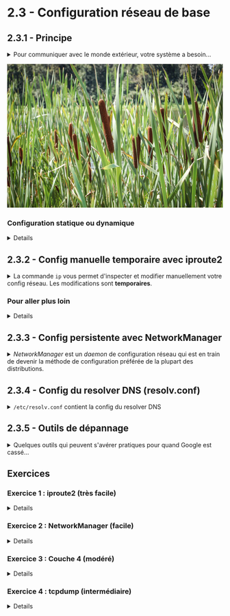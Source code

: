 # 2.3 - Configuration réseau de base

## 2.3.1 - Principe
<details><summary>Pour communiquer avec le monde extérieur, votre système a besoin...</summary>

+ D'une **adresse IP**
    - Identifie la machine de manière unique sur le réseau
+ D'un **masque de sous-réseau**
    - Associé à l'adresse IP, permet à la machine de savoir quand elle s'adresse à son réseau local ou à d'autres réseaux
    - *Par exemple, prenons le subnet `192.168.1.0/24` (adresses de `192.168.1.0` à `192.168.1.255`). `192.168.1.10` sait qu'il peut directement contacter `192.168.1.20`, car il est dans le même subnet. En revanche, s'il doit contacter `192.168.2.20`, qui n'est pas dans son subnet, il confiera le paquet à sa passerelle par défaut.*
+ D'une **route par défaut**
    - Adresse IP du routeur qui permet d'atteindre d'autres réseaux.
+ Pour pouvoir résoudre des noms de domaine, de l'adresse d'au moins 1 **serveur DNS**.
    - Allez-vous habituellement voir votre emploi du temps sur `ent.utt.fr`, ou bien sur `193.50.230.1` ? On s'est compris.
    - 
</details>

![Des roseaux communs](img/roseaux.jpg)

### Configuration statique ou dynamique
<details>

<img src=img/serveur-dhcpniet-staticyep.jpg height=300px align=right ;>

+ Si vous n'avez pas à configurer ces paramètres à chaque fois que vous vous connectez sur un nouveau réseau avec votre PC, c'est grâce au **DHCP** (*Dynamic Host Configuration Protocol*, parfois aussi connu à tort sous l'appellation *Dark-green Hot Chili Peppers*). Lorsque votre PC rejoint un nouveau réseau, il contacte automatiquement son serveur DHCP pour obtenir ses paramètres réseau : on parle alors **d'adressage dynamique**.
    - *Chez vous, le serveur DHCP tourne généralement sur votre box.*
  

+ En revanche, **pour des serveurs, on préfère l'adressage statique**. On fournit donc tous ces paramètres manuellement.
    - Votre serveur ne va à priori pas se déplacer sur d'autres réseaux
    - On aime bien choisir nous-mêmes son adresse IP, et être sûrs qu'elle ne changera pas.
    - On ne veut pas dépendre d'un autre composant - s'il lui arrivait un malheur, on toute l'infra se retrouverait sans accès au réseau.

</details>

## 2.3.2 - Config manuelle temporaire avec iproute2
<details><summary>La commande <code>ip</code> vous permet d'inspecter et modifier manuellement votre config réseau. Les modifications sont <b>temporaires</b>.</summary>

<img src=img/chad-du-rozo.png align=right  height=300px>

+ `ip address` : affiche les paramètres de niveau 2 et 3 pour toutes vos interfaces
    - `ip a` : raccourci
    - Une interface filaire **ethernet** commence par un `e`, par exemple :
        * `eth0`
        * `ens3`
        * `enp37s0`
    - `ip a show dev <iface>` : montrer les paramètres pour une interface donnée
    - `ip link` pour ne montrer que les paramètres de couche 2
+ `sudo ip address add <address>/<mask> dev <iface>` : ajouter une adresse IPv4 à une interface
    - `sudo ip address del <address>/<mask> dev <iface>` : supprimer une adresse IPv4
    - Exemple : 
        * ```lua
            sudo ip a add 192.168.1.10/24 dev enp37s0
            sudo ip a del 192.168.1.10/24 dev enp37s0
            sudo ip -6 a add 2001:db8:cafe::/64 dev enp37s0     # ipv6 (-6)
            ```
        * Vous pouvez aussi indiquer le masque au format décimal pointé : `sudo ip address add 192.168.1.10 255.255.255.0 dev enp37s0`
    - *NB :*
      - *Une même interface peut avoir plusieurs adresses IP*
      - *Une même machine peut avoir plusieurs interfaces (et donc aussi évidemment avoir plusieurs adresses IP)*
        - *Une même machine peut avoir des IP dans des réseaux différents (pense à un routeur)*
+ `ip route` : affiche la table de routage
+ `ip route add <ip>/<mask> via <ip>` : Ajouter une route
    - Exemple :
        ```lua
            sudo ip route add 172.16.1.0/24 via 192.168.1.254
        ```
    - Remplacer `add` par `del` pour supprimer la route
    - `ip -6` pour de l'IPv6
+ `ip route add default via <ip>` : Ajouter une route par défaut (0.0.0.0/0)

</details>

### Pour aller plus loin
<details>

+ La commande `ip` peut faire bien plus que set votre addresse IP :
    - Créer un [bond LACP](http://www.uni-koeln.de/~pbogusze/posts/LACP_configuration_using_iproute2.html) pour doubler un lien,
    - Changer les paramètres des protocoles bas niveau comme la [MTU](https://www.baeldung.com/linux/maximum-transmission-unit-change-size), 
    - [Configurer des VLANs](https://iamsto.wordpress.com/2018/02/20/howto-linux-iproute2-vlan-configuration-a-k-a-using-ip-command-for-managing-vlans-on-linux/)
    - [Ponter deux interfaces](https://unix.stackexchange.com/questions/255484/how-can-i-bridge-two-interfaces-with-ip-iproute2)  ...
+ `ip route` est capable de gérer routes complexes, voire de gérer plusieurs tables de routage - *par exemple, quand vous avez une interface publique et une interface d'admin, vous pouvez configurer une autre passerelle par défaut pour les paquets sourcés par votre interface d'admin.*

</details>

## 2.3.3 - Config persistente avec NetworkManager
<details><summary><i>NetworkManager</i> est un <i>daemon</i> de configuration réseau qui est en train de devenir la méthode de configuration préférée de la plupart des distributions.</summary>
<img src=img/nm-logo.png align=right >

Il définit et gère des profils de configuration qui s'appellent des **connexions**.

On interagit avec ce *daemon* via un front-end comme :
+ [`nmtui`](https://access.redhat.com/documentation/en-us/red_hat_enterprise_linux/7/html/networking_guide/sec-configuring_ip_networking_with_nmtui) : interface interactive en mode texte
    - Très facile d'utilisation et utilisable sans interface graphique
+ `nmcli` : outil en lignes de commandes
    - Le plus complexe, mais aussi le plus complet et le seul qui puisse être utilisé dans un script.
+ `nm-connection-editor` : interface graphique, beurk
+ Rien ne vous empêche d'aller modifier directement les fichiers de config des connexions à `/etc/NetworkManager/system-connections/*.nmconnection` !

**Nous vous recommandons donc `nmtui`** pour commencer. Il n'y a rien à expliquer tellement c'est ez. Seule chose contre-intuitive, il faut **désactiver puis réactiver** la connexion pour que les modifications soient appliquées.

<details><summary>Quelques commandes <code>nmcli</code></summary>

- `nmcli` : Lister les connexions actives et leurs paramètres essentiels
- `nmcli general` (nmcli g) : Etat général de connectivité du système.
- `nmcli connection` (`nmcli c`) : Lister les connexions
- `nmcli device` (`nmcli d`) : Lister les interfaces
- `nmcli connection show <conn>` (`nmcli c s <conn>`) : Montrer le détail des paramètres d'une connexion
    * `nmcli -f <sections...> connection show <conn>` : Filtrer par catégorie de paramètres - par ex `nmcli -f general,ipv4 c s <conn>`

- `sudo nmcli connection <up|down|reload> <conn>` (`nmcli c <u|d|r> <conn>`) : activer, désactiver ou redémarrer une connexion.

- `sudo nmcli connection edit <conn>` (`nmcli c e <conn>`) : menu interactif pour éditer une interface
    * `?` : afficher les commandes disponibles
    * `goto <categorie>` : changer de catégorie
        * `goto ipv4`
    * `back` : revenir à la catégorie parente
    * `desc <objet>` :
        * `desc <setting>` : expliquer ce que fait un paramètres, quelles sont les valeurs possibles et quelle est la valeur par défaut
            * Ex : `desc dns`
        * `desc <category>` : montrer tous les paramètres disponibles dans la catégorie
            * Ex : `desc ipv4`
    * `set <setting> <valeur>` : modifier un paramètre
        * Ex : `set dns 8.8.8.8 8.8.4.4`
    * **`save` : appliquer les modifications**
    * `quit`
- `sudo nmcli connection modify <conn> <setting-full-path> <value>` : set un paramètre directement sans passer par le menu interactif
    * `sudo nmcli c m "Ethernet 1" ipv4.dns "8.8.8.8 8.8.4.4"`
</details>

+ Il peut être utile de __redémarrer le service *NetworkManager*__, par exemple après une modification de ses fichiers de configuration.
    - `sudo systemctl restart NetworkManager`
    - Pour les systèmes qui se configurent en *DHCP*, redémarrer *NetworkManager* permet de rafraîchir votre *lease DHCP*
+ Pour dépanner des problèmes de connexion, il peut être utile de jeter un œil aux __logs de NetworkManager__ : `sudo journalctl -xeu NetworkManager`

*NetworkManager* est très complet et peut aussi gérer des connexions complexes (bond LACP, VLANs ...)


### Autres méthodes de configuration réseau permanente

<details><summary>Sur les distributions récentes, <b>NetworkManager est LA méthode de configuration réseau à privilégier.</b></summary>

Toutefois, vous pouvez être amenés à utiliser d'autres méthodes pour créer des connexions persistentes :
+ [`netplan`](https://doc.ubuntu-fr.org/netplan) d'Ubuntu
    - (Configure en coulisses des connexions NetworkManager)
+ [`/etc/network/interfaces`](https://www.malekal.com/etc-network-interfaces-configurer-le-reseau-sur-debian/) de Debian
+ [`/etc/sysconfig/network-scripts`](https://www.cyberciti.biz/faq/how-to-configure-a-static-ip-address-on-rhel-8/) sur d'anciens RHEL

</details>

</details>


## 2.3.4 - Config du resolver DNS (resolv.conf)
<details><summary><code>/etc/resolv.conf</code> contient la config du resolver DNS</summary>

![Exemple de /etc/resolv.conf](img/resolvconf.png)

+ Sa syntaxe est très simple et vous pouvez la modifier manuellement
    - `nameserver <ip>` : Adresse d'un serveur DNS. 3 maximum, du plus prioritaire au moins prioritaire.
    - `search <base-domain...>` : Domaines de recherche pour les noms courts.
        * Par exemple, avec `search utt.fr assos.utt.fr`, `charcutt` va d'abord être interprété comme `charcutt.utt.fr` et en cas d'échec comme `charcutt.assos.utt.fr`.
        * `domain <base-domain>` fait la même chose, mais ne peut avoir qu'une valeur.
    - `timeout <sec>` : Délai au bout duquel essayer un autre serveur DNS en cas d'échec.
        * Par défaut, 5 secondes
+ Votre OS utilise probablement *NetworkManager*, et dans ce cas, c'est lui qui gère le contenu de ce fichier. Les modifications seront perdues au redémarrage de *NetworkManager*.
    - Un commentaire en début de fichier vous prévient si c'est le cas

</details>


## 2.3.5 - Outils de dépannage
<details><summary>Quelques outils qui peuvent s'avérer pratiques pour quand Google est cassé...</summary>

<img src=img/redémarrer-box.jpg width=20% align=right >

+ `ping` : test de connectivité IP - **la base pour tester la couche 3**
    - `-6` : IPv6
    - `-I` : Interface source
    - `-c <count>` : s'arrêter au bout de *count* tests
+ `traceroute` : tracer le chemin vers un hôte
    - Utilise le port 33434/udp, qui n'est pas forcément ouvert sur les firewalls. Il est donc souvent impossible d'avoir le chemin complet.
    - Vous pouvez utiliser un autre port [UDP, voire un port TCP](https://stackoverflow.com/questions/10995781/trace-a-particular-ip-and-port), pour augmenter les chances de tracer le chemin complet
        * Vous pouvez aussi utiliser ICMP (comme pour un *ping*) avec l'option `-I`
+ `nc <host> <port>` : netcat - client/serveur TCP/UDP brut - **utile pour tester la couche 4**
    - `nc  22` : tester que le port SSH est ouvert et écoute
    - `sudo nc -l -p 636` : mode serveur, écoute sur 636/tcp
        * Très pratique pour tester si un pare-feu bloque un port entre le serveur et le client.
            * Ici, le client se connecterait avec `nc mons.lab-linux.local 636`
        * ![](img/nc.png)
        * *NB : Il faut les droits d'admin pour écouter sur un port <1024*
    - `nc` n'est pas forcément installé sur votre système.
+ `curl` : envoi d'une requête à un serveur Web
+ `tcpdump`, `wireshark` : sniffage de paquets
    - `sudo tcpdump [-vAn] -i <iface> [filtre]` : décrire les headers des paquets
        * Exemple : `sudo tcpdump -n -i lo "tcp port 80"`
        * `-v` : afficher plus d'informations sur les paquets
        * `-A` : afficher la charge utile des paquets
        * `-n` : ne pas résoudre les noms de domaine, afficher directement les IP source et destination
    - Vous pouvez utiliser [`tcpdump` pour faire une capture de paquets](https://linuxexplore.com/2010/05/30/remote-packet-capture-using-wireshark-tcpdump/) et l'analyser ensuite avec Wireshark. Pratique pour analyser les paquets d'un serveur sans interface graphique.
+ `ss` : ports utilisés sur le système local. **Utile pour vérifier si un service s'exécute bel et bien, et écoute sur les bonnes IP / le bon port**
    - `-t` : TCP
    - `-u` : UDP
    - `-l` : listening (sans, montre les ports SOURCE utilisés)
    - `-n` : Afficher les numéros de ports au lieu des noms de service
    - `-a` : tous les sockets
    - Exemple : `ss -atln` : quels sont les ports TCP sur lesquels j'écoute ?
+ `nmap` : [scan de ports](https://nmap.org/book/port-scanning-tutorial.html) sur un système distant / découverte d'hôtes sur tout un réseau
    - Souvent pas installé par défaut
+ `iptraf` : Statistiques d'utilisation TCP/IP, sur un menu interactif facile à utiliser.
    - Non installé par défaut

<br/>
<img src=img/nonetworkproblem.png height=500px; align=right style=vertical-align:middle>

*Vous risquez de rencontrer des gens qui vous diront de ne jamais accuser le réseau :*
+ *T'avais pas rentré la bonne IP ?*
    - *C'était un problème de config.*
+ *Le routeur déconnaît ?*
    - *C'était un problème système.*
+ *La NAT posait un soucis ?*
    - *C'était un problème de conception.*
+ *La fibre était pétée ?*
    - *C'était un problème physique.*

*Ces gens ont raison. Il n'y a JAMAIS de problèmes réseau.*

</details>

## Exercices

### Exercice 1 : iproute2 (très facile)
<details>

+ Affichez les interfaces réseau disponibles. Affichez les routes disponibles. Repérez l'interface avec laquelle vous accédez à Internet.
+ Ajoutez une deuxième adresse IP sur cette interface réseau, dans le même subnet que l'adresse IP actuelle.
+ Pingez cette nouvelle IP. Vous devez avoir des réponses.
+ Supprimez votre route par défaut et reconfigurez-la manuellement avec `iproute2`. Vous devez pouvoir ping `8.8.8.8`.
</details>

### Exercice 2 : NetworkManager (facile)
<details>

+ Si vous avez obtenu vos paramètres réseau automatiquement, utilisez `nmtui` pour les redéfinir manuellement (en adressage statique)
+ Avec `nmcli`, listez vos connexion puis affichez les détails de la connexion que vous avez modifiée.
+ Inspectez le fichier de configuration de la connexion *NetworkManager*. En éditant ce fichier, modifiez le nom de la connexion. Si vous avez deux serveurs DNS de configurés, inversez leur ordre. Appliquez les changements.
+ Vérifiez que le nom de la nouvelle connexion a changé avec `nmcli`.
+ Affichez les logs de `NetworkManager`
</details>

### Exercice 3 : Couche 4 (modéré)
<details>

Vous avez besoin d'une machine cliente et d'un serveur distant capable de recevoir des connexions SSH. *(Si votre serveur est une VM tournant sur un système hôte, le client peut très bien être le système hôte.)*

Pour un client Windows, il faudra télécharger `ncat` et `nmap` sur [https://nmap.org/](https://nmap.org/).

+ A l'aide de `netcat` / `ncat` / `nc`, lancez une écoute sur le port 2024/tcp de votre serveur.
    - Si besoin, ouvrez ce port dans votre firewall.
    - Si besoin, créez une règle de redirections de ports pour que votre client soit en mesure d'atteindre ce serveur.
+ Toujours depuis le serveur, dans un autre terminal, affichez les ports TCP en écoute.
+ Depuis le client, maintenant, utilisez `nmap` pour scanner les ports TCP ouverts sur le serveur. Vous devez voir le port 2024.
+ Encore depuis le client, à l'aide de `netcat` / `ncat` / `nc`, envoyez un message à votre serveur. Le serveur doit recevoir le message.
</details>

### Exercice 4 : tcpdump (intermédiaire)
<details>

Vous avez besoin d'une machine cliente avec une interface graphique, et un serveur distant capable de recevoir des connexions SSH. *(Si votre serveur est une VM tournant sur un système hôte, le client peut très bien être le système hôte.)*

+ Sur le serveur, lancer un `watch -n 10 curl toastytech.com/evil/index.html`
+ Depuis le client, capturer les paquets HTTP et DNS sur le serveur distant pendant 1 minute. Puis, interrompre `watch` sur le serveur.
+ Côté client, analyser les [paquets avec Wireshark](https://www.it-connect.fr/le-suivi-dune-connexion-tcp-avec-wireshark/).
    - [Explications détaillées (TP de RE04)](https://drive.google.com/file/d/1scP4gicq6XUY3n617jVEfT3khFQSlrAO/view?usp=drive_link)
</details>
